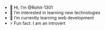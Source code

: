 - 👋 Hi, I’m @Rohit-1301
- 👀 I’m interested in learning new technologies 
- 🌱 I’m currently learning web development
- ⚡ Fun fact: I am an introvert 

<!---
Rohit-1301/Rohit-1301 is a ✨ special ✨ repository because its `README.md` (this file) appears on your GitHub profile.
You can click the Preview link to take a look at your changes.
--->
